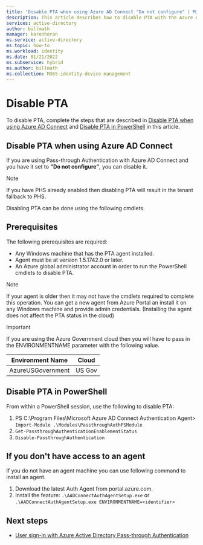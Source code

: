 ```yaml
---
title: 'Disable PTA when using Azure AD Connect "Do not configure" | Microsoft Docs'
description: This article describes how to disable PTA with the Azure AD Connect "do not configure" feature.
services: active-directory
author: billmath
manager: karenhoran
ms.service: active-directory
ms.topic: how-to
ms.workload: identity
ms.date: 01/21/2022
ms.subservice: hybrid
ms.author: billmath
ms.collection: M365-identity-device-management
---
```


# Disable PTA 

To disable PTA, complete the steps that are described in [Disable PTA when using Azure AD Connect](#disable-pta-when-using-azure-ad-connect) and [Disable PTA in PowerShell](#disable-pta-in-powershell) in this article.

## Disable PTA when using Azure AD Connect

If you are using Pass-through Authentication with Azure AD Connect and you have it set to **"Do not configure"**, you can disable it. 

>[!NOTE]
>If you have PHS already enabled then disabling PTA will result in the tenant fallback to PHS.

Disabling PTA can be done using the following cmdlets. 

## Prerequisites
The following prerequisites are required:
- Any Windows machine that has the PTA agent installed. 
- Agent must be at version 1.5.1742.0 or later. 
- An Azure global administrator account in order to run the PowerShell cmdlets to disable PTA.

>[!NOTE]
> If your agent is older then it may not have the cmdlets required to complete this operation. You can get a new agent from Azure Portal an install it on any Windows machine and provide admin credentials. (Installing the agent does not affect the PTA status in the cloud)

> [!IMPORTANT]
> If you are using the Azure Government cloud then you will have to pass in the ENVIRONMENTNAME parameter with the following value. 
>
>| Environment Name | Cloud |
>| - | - |
>| AzureUSGovernment | US Gov|


## Disable PTA in PowerShell

From within a PowerShell session, use the following to disable PTA:

1. PS C:\Program Files\Microsoft Azure AD Connect Authentication Agent> `Import-Module .\Modules\PassthroughAuthPSModule`
2. `Get-PassthroughAuthenticationEnablementStatus`
3. `Disable-PassthroughAuthentication`

## If you don't have access to an agent

If you do not have an agent machine you can use following command to install an agent.

1. Download the latest Auth Agent from portal.azure.com.
2. Install the feature: `.\AADConnectAuthAgentSetup.exe` or `.\AADConnectAuthAgentSetup.exe ENVIRONMENTNAME=<identifier>`


## Next steps

- [User sign-in with Azure Active Directory Pass-through Authentication](how-to-connect-pta.md)

